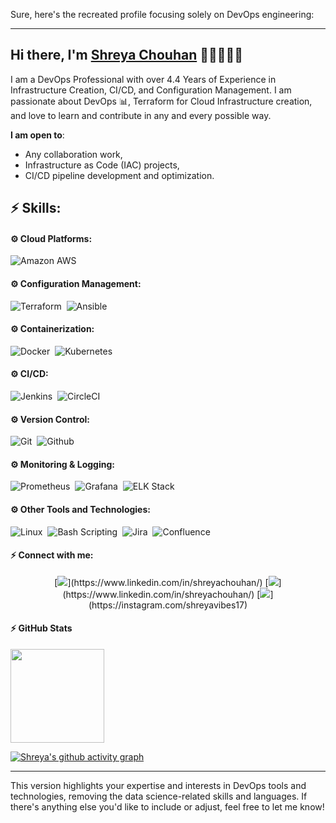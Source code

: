 Sure, here's the recreated profile focusing solely on DevOps engineering:

---

## Hi there, I'm [Shreya Chouhan](https://shreyachouhan.github.io) 👋🏼👨🏻‍💻

I am a DevOps Professional with over 4.4 Years of Experience in Infrastructure Creation, CI/CD, and Configuration Management. I am passionate about DevOps 📊, Terraform for Cloud Infrastructure creation, and love to learn and contribute in any and every possible way.

**I am open to**:
- Any collaboration work,
- Infrastructure as Code (IAC) projects,
- CI/CD pipeline development and optimization.

## ⚡ Skills:

#### ⚙️ Cloud Platforms:

![Amazon AWS](https://img.shields.io/badge/Amazon_AWS-FF9900?style=for-the-badge&logo=amazonaws&logoColor=white)&nbsp;

#### ⚙️ Configuration Management:

![Terraform](https://img.shields.io/badge/Terraform-623CE4?style=for-the-badge&logo=terraform&logoColor=white)&nbsp;
![Ansible](https://img.shields.io/badge/Ansible-EE0000?style=for-the-badge&logo=ansible&logoColor=white)&nbsp;

#### ⚙️ Containerization:

![Docker](https://img.shields.io/badge/Docker-2CA5E0?style=for-the-badge&logo=docker&logoColor=white)&nbsp;
![Kubernetes](https://img.shields.io/badge/Kubernetes-326CE5?style=for-the-badge&logo=kubernetes&logoColor=white)&nbsp;

#### ⚙️ CI/CD:

![Jenkins](https://img.shields.io/badge/Jenkins-%232C5263.svg?style=for-the-badge&logo=jenkins&logoColor=white)&nbsp;
![CircleCI](https://img.shields.io/badge/CircleCI-343434?style=for-the-badge&logo=circleci&logoColor=white)&nbsp;

#### ⚙️ Version Control:

![Git](https://img.shields.io/badge/GIT-E44C30?style=for-the-badge&logo=git&logoColor=white)&nbsp;
![Github](https://img.shields.io/badge/Github-181717?style=for-the-badge&logo=Github&logoColor=white)&nbsp;

#### ⚙️ Monitoring & Logging:

![Prometheus](https://img.shields.io/badge/Prometheus-E6522C?style=for-the-badge&logo=prometheus&logoColor=white)&nbsp;
![Grafana](https://img.shields.io/badge/Grafana-F46800?style=for-the-badge&logo=grafana&logoColor=white)&nbsp;
![ELK Stack](https://img.shields.io/badge/ELK_Stack-005571?style=for-the-badge&logo=elastic&logoColor=white)&nbsp;

#### ⚙️ Other Tools and Technologies:

![Linux](https://img.shields.io/badge/Linux-FCC624?style=for-the-badge&logo=linux&logoColor=black)&nbsp;
![Bash Scripting](https://img.shields.io/badge/Bash_Scripting-121011?style=for-the-badge&logo=gnu-bash&logoColor=white)&nbsp;
![Jira](https://img.shields.io/badge/Jira-0052CC?style=for-the-badge&logo=Jira&logoColor=white)&nbsp;
![Confluence](https://img.shields.io/badge/confluence-%23172BF4.svg?style=for-the-badge&logo=confluence&logoColor=white)&nbsp;

#### ⚡ Connect with me:

<p align = "center">
[<img src="https://img.shields.io/badge/linkedin-%2312100E.svg?&style=for-the-badge&logo=linkedin&logoColor=white&color=black" />](https://www.linkedin.com/in/shreyachouhan/)
[<img src="https://img.shields.io/badge/twitter-%231DA1F2.svg?&style=for-the-badge&logo=twitter&logoColor=white&color=black" />](https://www.linkedin.com/in/shreyachouhan/)
[<img src="https://img.shields.io/badge/instagram-%2312100E.svg?&style=for-the-badge&logo=instagram&logoColor=white&color=black" />](https://instagram.com/shreyavibes17)
</p>

#### ⚡ GitHub Stats

<a href="https://www.adamalston.com/"><img height="150px" src="https://github-readme-stats.vercel.app/api?username=shreya-17&count_private=true&hide_title=true&hide_border=true&show_icons=true&include_all_commits=true&count_private=true&line_height=21&text_color=000&icon_color=000&bg_color=0,ea6161,ffc64d,fffc4d,52fa5a&theme=graywhite" /></a>

[![Shreya's github activity graph](https://github-readme-activity-graph.cyclic.app/graph?username=shreya-17&theme=github)](https://github.com/ashutosh00710/github-readme-activity-graph)

--- 

This version highlights your expertise and interests in DevOps tools and technologies, removing the data science-related skills and languages. If there's anything else you'd like to include or adjust, feel free to let me know!
